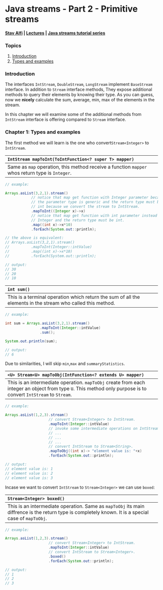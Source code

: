 # Java streams - Part 2 - Primitive streams
#### [Stav Alfi](https://github.com/stavalfi) | [Lectures](https://github.com/stavalfi/lectures) | [Java streams tutorial series](https://github.com/stavalfi/lectures/tree/master/Java%20Streams%20-%20Series)

### Topics

1. [Introduction](#introduction)
2. [Types and examples](#chapter-1-types-and-examples)

### Introduction

The interfaces `IntStream`, `DoubleStream`, `LongStream` implement `BaseStream` interface. In addition to `Stream` interface methods, They expose additional methods to query their elements by knowing their type. As you can guess, now we **nicely** calculate the sum, average, min, max of the elements in the stream.

In this chapter we will examine some of the additional methods from `IntStream` interface is offering compared to `Stream` interface.

### Chapter 1: Types and examples

The first method we will learn is the one who convert`Stream<Integer>` to `IntStream`.

| `IntStream mapToInt(ToIntFunction<? super T> mapper)` |
| :--- |
| Same as `map` operation, this method receive a function `mapper` whos return type is `Integer`. |

```java
// example:

Arrays.asList(3,2,1).stream()
            // notice that map get function with Integer parameter because
            // the parameter type is generic and the return type must be
            // int because we convert the stream to IntStream.
            .mapToInt((Integer x)->x)
            // notice that map get function with int parameter instead of
            // Integer and the return type must be int.
            .map((int x)->x*10)
            .forEach(System.out::println);

// the above is equivalent:
// Arrays.asList(3,2,1).stream()
//          .mapToInt(Integer::intValue)
//          .map((int x)->x*10)
//          .forEach(System.out::println);

// output:
// 30
// 20
// 10
```

| `int sum()` |
| :--- |
| This is a terminal operation which return the sum of all the elements in the stream who called this method. |

```java
// example:

int sum = Arrays.asList(3,2,1).stream()
                .mapToInt(Integer::intValue)
                .sum();

System.out.println(sum);

// output:
// 6
```

Due to similarities, I will skip `min`,`max` and `summaryStatistics`.

| `<U> Stream<U> mapToObj(IntFunction<? extends U> mapper)` |
| :--- |
| This is an intermediate operation. `mapToObj` create from each integer an object from type `U`. This method only purpose is to convert `IntStream` to `Stream`. |

```java
// example:

Arrays.asList(1,2,3).stream()
                    // convert Stream<Integer> to IntStream.
                    .mapToInt(Integer::intValue)
                    // invoke some intermediate operations on IntStream.
                    // ...
                    // ...
                    // ...
                    // convert IntStream to Stream<String>.
                    .mapToObj((int x)-> "element value is: "+x)
                    .forEach(System.out::println);

// output:
// element value is: 1
// element value is: 2
// element value is: 3
```

Incase we want to convert `IntStream` to `Stream<Integer>` we can use `boxed`:

| `Stream<Integer> boxed()` |
| :--- |
| This is an intermediate operation. Same as `mapToObj` its main diffrence is the return type is completely known. It is a special case of `mapToObj`. |

```java
// example:

Arrays.asList(1,2,3).stream()
                    // convert Stream<Integer> to IntStream.
                    .mapToInt(Integer::intValue)
                    // convert IntStream to Stream<Integer>.
                    .boxed()
                    .forEach(System.out::println);

// output:
// 1
// 2
// 3
```